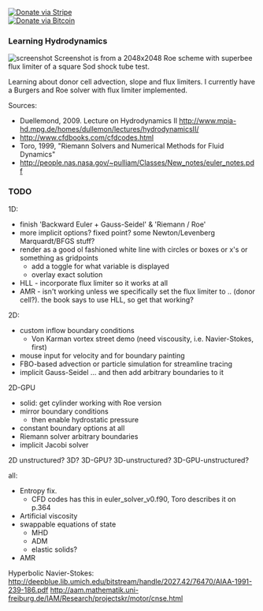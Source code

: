 [![Donate via Stripe](https://img.shields.io/badge/Donate-Stripe-green.svg)](https://buy.stripe.com/00gbJZ0OdcNs9zi288)<br>
[![Donate via Bitcoin](https://img.shields.io/badge/Donate-Bitcoin-green.svg)](bitcoin:37fsp7qQKU8XoHZGRQvVzQVP8FrEJ73cSJ)<br>

### Learning Hydrodynamics ###

![screenshot](http://christopheremoore.net/hydrodynamics/images/finite_volume_superbee_limited_sod_shock_tube_test_2d_2048x2048.png)
Screenshot is from a 2048x2048 Roe scheme with superbee flux limiter of a square Sod shock tube test.

Learning about donor cell advection, slope and flux limiters.
I currently have a Burgers and Roe solver with flux limiter implemented.

Sources: 
* Duellemond, 2009. Lecture on Hydrodynamics II http://www.mpia-hd.mpg.de/homes/dullemon/lectures/hydrodynamicsII/ 
* http://www.cfdbooks.com/cfdcodes.html 
* Toro, 1999, "Riemann Solvers and Numerical Methods for Fluid Dynamics"
* http://people.nas.nasa.gov/~pulliam/Classes/New_notes/euler_notes.pdf



### TODO ###

1D:
- finish 'Backward Euler + Gauss-Seidel' & 'Riemann / Roe'
- more implicit options? fixed point?  some Newton/Levenberg Marquardt/BFGS stuff?
- render as a good ol fashioned white line with circles or boxes or x's or something as gridpoints
	- add a toggle for what variable is displayed
	- overlay exact solution
- HLL - incorporate flux limiter so it works at all
- AMR - isn't working unless we specifically set the flux limiter to .. (donor cell?).  the book says to use HLL, so get that working?


2D:
- custom inflow boundary conditions
	- Von Karman vortex street demo (need viscousity, i.e. Navier-Stokes, first)
- mouse input for velocity and for boundary painting
- FBO-based advection or particle simulation for streamline tracing
- implicit Gauss-Seidel ... and then add arbitrary boundaries to it

2D-GPU
- solid: get cylinder working with Roe version
- mirror boundary conditions
	- then enable hydrostatic pressure
- constant boundary options at all
- Riemann solver arbitrary boundaries
- implicit Jacobi solver

2D unstructured? 3D? 3D-GPU? 3D-unstructured? 3D-GPU-unstructured?


all:
- Entropy fix.
	- CFD codes has this in euler_solver_v0.f90, Toro describes it on p.364
- Artificial viscosity
- swappable equations of state
	- MHD
	- ADM
	- elastic solids?
- AMR

Hyperbolic Navier-Stokes:
http://deepblue.lib.umich.edu/bitstream/handle/2027.42/76470/AIAA-1991-239-186.pdf
http://aam.mathematik.uni-freiburg.de/IAM/Research/projectskr/motor/cnse.html
